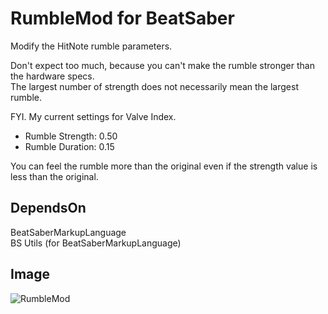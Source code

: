 # RumbleMod for BeatSaber
Modify the HitNote rumble parameters.

Don't expect too much, because you can't make the rumble stronger than the hardware specs.  
The largest number of strength does not necessarily mean the largest rumble.
  
FYI. My current settings for Valve Index.
- Rumble Strength: 0.50
- Rumble Duration: 0.15

You can feel the rumble more than the original even if the strength value is less than the original.

## DependsOn
BeatSaberMarkupLanguage  
BS Utils (for BeatSaberMarkupLanguage)

## Image
![RumbleMod](https://user-images.githubusercontent.com/62907586/77962414-853c0780-7316-11ea-84e0-f300f75e4cfd.jpg)
